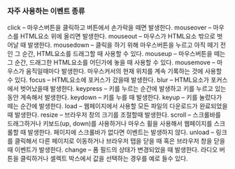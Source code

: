 ### 자주 사용하는 이벤트 종류  


click – 마우스버튼을 클릭하고 버튼에서 손가락을 떼면 발생한다.
mouseover – 마우스를 HTML요소 위에 올리면 발생한다.
mouseout – 마우스가 HTML요소 밖으로 벗어날 때 발생한다.
mousedown – 클릭을 하기 위해 마우스버튼을 누르고 아직 떼기 전인 그 순간, HTML요소를 드래그할 때 사용할 수 있다.
mouseup – 마우스버튼을 떼는 그 순간, 드래그한 HTML요소를 어딘가에 놓을 때 사용할 수 있다.
mousemove – 마우스가 움직일때마다 발생한다. 마우스커서의 현재 위치를 계속 기록하는 것에 사용할 수 있다.
focus – HTML요소에 포커스가 갔을때 발생한다.
blur – HTML요소가 포커스에서 벗어났을때 발생한다.
keypress – 키를 누르는 순간에 발생하고 키를 누르고 있는 동안 계속해서 발생한다.
keydown – 키를 누를 때 발생한다.
keyup – 키를 눌렀다가 떼는 순간에 발생한다.
load – 웹페이지에서 사용할 모든 파일의 다운로드가 완료되었을때 발생한다.
resize – 브라우저 창의 크기를 조절할때 발생한다.
scroll – 스크롤바를 드래그하거나 키보드(up, down)를 사용하거나 마우스 휠을 사용해서 웹페이지를 스크롤할 때 발생한다. 페이지에 스크롤바가 없다면 이벤트는 발생하지 않다.
unload – 링크를 클릭해서 다른 페이지로 이동하거나 브라우저 탭을 닫을 때 혹은 브라우저 창을 닫을 때 이벤트가 발생한다.
change – 폼 필드의 상태가 변경되었을 때 발생한다. 라디오 버튼을 클릭하거나 셀렉트 박스에서 값을 선택하는 경우를 예로 들수 있다.
